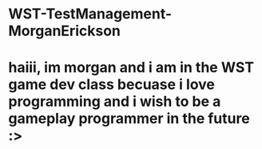 # WST-TestManagement-MorganErickson
# haiii, im morgan and i am in the WST game dev class becuase i love programming and i wish to be a gameplay programmer in the future :>
